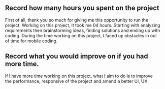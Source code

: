 ## Record how many hours you spent on the project
First of all, thank you so much for giving me this opportunity to run the project. Working on this project, It took me 04 hours. Starting with analyzing requirements then brainstorming ideas, finding solutions  and ending up with coding. During the time working on this project, I faced up obstacles in out of time for mobile coding.

## Record what you would improve on if you had more time.
If I have more time working on this project, what I aim to do is to improve the performance, responsive of the project and amend a better UI, UX
